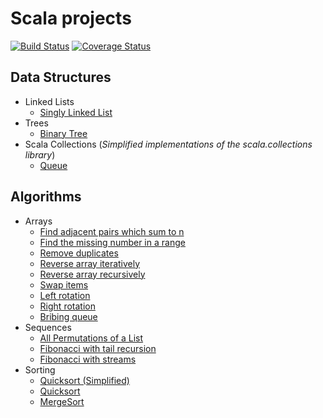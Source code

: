 # Scala projects
[![Build Status](https://travis-ci.org/jcallin/Scala-Projects.svg?branch=master)](https://travis-ci.org/jcallin/Scala-Projects)
[![Coverage Status](https://coveralls.io/repos/github/jcallin/Scala-Projects/badge.svg?branch=master)](https://coveralls.io/github/jcallin/Scala-Projects?branch=master)

## Data Structures
* Linked Lists
  - [Singly Linked List](data-structures/src/main/scala/com/scalaprojects/datastructures/linkedlists/SinglyLinkedList.scala)
* Trees
  - [Binary Tree](data-structures/src/main/scala/com/scalaprojects/datastructures/trees/BinaryTree.scala)
* Scala Collections (_Simplified implementations of the scala.collections library_)
  - [Queue](data-structures/src/main/scala/com/scalaprojects/datastructures/collections/Queue.scala)
## Algorithms
* Arrays
  - [Find adjacent pairs which sum to n](algorithms/src/main/scala/com/scalaprojects/algorithms/arrays/FindAdjacentPairsWhichSumToN.scala)
  - [Find the missing number in a range](algorithms/src/main/scala/com/scalaprojects/algorithms/arrays/FindMissingNumberInRange.scala)
  - [Remove duplicates](algorithms/src/main/scala/com/scalaprojects/algorithms/arrays/RemoveDuplicates.scala)
  - [Reverse array iteratively](algorithms/src/main/scala/com/scalaprojects/algorithms/arrays/ReverseArrayIterative.scala)
  - [Reverse array recursively](algorithms/src/main/scala/com/scalaprojects/algorithms/arrays/ReverseArrayRecursive.scala)
  - [Swap items](algorithms/src/main/scala/com/scalaprojects/algorithms/arrays/SwapItems.scala)
  - [Left rotation](algorithms/src/main/scala/com/scalaprojects/algorithms/arrays/Rotation.scala)
  - [Right rotation](algorithms/src/main/scala/com/scalaprojects/algorithms/arrays/Rotation.scala)
  - [Bribing queue](algorithms/src/main/scala/com/scalaprojects/algorithms/arrays/BribingQueue.scala)
* Sequences
  - [All Permutations of a List](algorithms/src/main/scala/com/scalaprojects/algorithms/sequences/Permutations.scala)
  - [Fibonacci with tail recursion](algorithms/src/main/scala/com/scalaprojects/algorithms/sequences/FibonacciRecursive.scala)
  - [Fibonacci with streams](algorithms/src/main/scala/com/scalaprojects/algorithms/sequences/FibonacciStreams.scala)
* Sorting
  - [Quicksort (Simplified)](algorithms/src/main/scala/com/scalaprojects/algorithms/sorting/QuickSortSimplified.scala)
  - [Quicksort](algorithms/src/main/scala/com/scalaprojects/algorithms/sorting/QuickSort.scala)
  - [MergeSort](algorithms/src/main/scala/com/scalaprojects/algorithms/sorting/MergeSort.scala)
